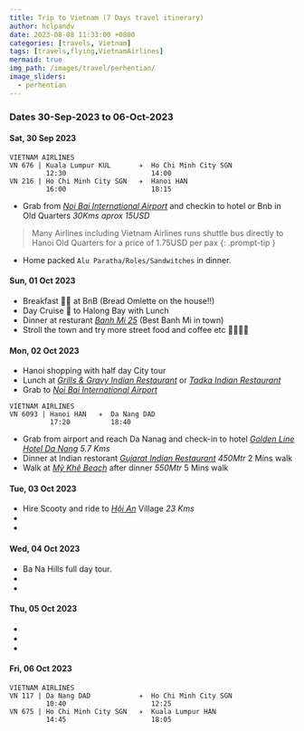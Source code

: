 ```yaml
---
title: Trip to Vietnam (7 Days travel itinerary)
author: hclpandv
date: 2023-08-08 11:33:00 +0800
categories: [travels, Vietnam]
tags: [travels,flying,VietnamAirlines]
mermaid: true
img_path: /images/travel/perhentian/
image_sliders:
  - perhentian
---
```


### Dates 30-Sep-2023 to 06-Oct-2023

#### Sat, 30 Sep 2023

```
VIETNAM AIRLINES
VN 676 | Kuala Lumpur KUL       ✈  Ho Chi Minh City SGN
         12:30                     14:00 
VN 216 | Ho Chi Minh City SGN   ✈  Hanoi HAN
         16:00                     18:15 
```  

* Grab from [*Noi Bai International Airport*](https://goo.gl/maps/hPsb9RHCjMosBH6T7) and checkin to hotel or Bnb in Old Quarters *30Kms aprox 15USD* 

> Many Airlines including Vietnam Airlines runs shuttle bus directly to Hanoi Old Quarters for a price of 1.75USD per pax
{: .prompt-tip }


* Home packed `Alu Paratha/Roles/Sandwitches` in dinner. 

#### Sun, 01 Oct 2023

* Breakfast 🍵🍔 at BnB (Bread Omlette on the house!!)
* Day Cruise 🚤 to Halong Bay with Lunch
* Dinner at resturant [*Banh Mi 25*](https://goo.gl/maps/qCLDE25yKiT1dfC27) (Best Banh Mi in town)
* Stroll the town and try more street food and coffee etc 🍜🍕🍻🍷

#### Mon, 02 Oct 2023

* Hanoi shopping with half day City tour 
* Lunch at [*Grills & Gravy Indian Restaurant*](https://goo.gl/maps/BZUZZPLCreSTVD7Y9) or [*Tadka Indian Restaurant*](https://goo.gl/maps/T8WWcsBFsSbRkzgP7)
* Grab to [*Noi Bai International Airport*](https://goo.gl/maps/hPsb9RHCjMosBH6T7)

```
VIETNAM AIRLINES
VN 6093 | Hanoi HAN   ✈  Da Nang DAD
          17:20          18:40 
```  

* Grab from airport and reach Da Nanag and check-in to hotel [*Golden Line Hotel Da Nang*](https://goo.gl/maps/PMjJcsjY6RYRLEih6) *5.7 Kms*
* Dinner at Indian restorant [*Gujarat Indian Restaurant*](https://goo.gl/maps/ZPTsbwNNXtj9mcMBA) *450Mtr* 2 Mins walk 
* Walk at [*Mỹ Khê Beach*](https://goo.gl/maps/Enbgd635NcJphMXz5) after dinner *550Mtr* 5 Mins walk 

#### Tue, 03 Oct 2023

* Hire Scooty and ride to [*Hội An*](https://goo.gl/maps/H29QAew3TqJVqHb1A) Village *23 Kms*
* 
* 

#### Wed, 04 Oct 2023

* Ba Na Hills full day tour.
* 
* 

#### Thu, 05 Oct 2023

* 
* 
* 

#### Fri, 06 Oct 2023

```
VIETNAM AIRLINES
VN 117 | Da Nang DAD            ✈  Ho Chi Minh City SGN
         10:40                     12:25 
VN 675 | Ho Chi Minh City SGN   ✈  Kuala Lumpur HAN
         14:45                     18:05 
```  
